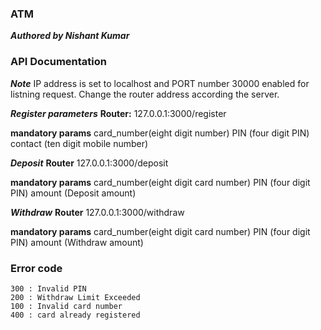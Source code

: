 ### ATM 
***Authored by Nishant Kumar***

### API Documentation

***Note*** IP address is set to localhost and PORT number 30000 enabled for listning request.
           Change the router address according the server.

           
***Register parameters***
**Router:** 127.0.0.1:3000/register

**mandatory params** card_number(eight digit number)
                     PIN (four digit PIN)
                     contact (ten digit mobile number)

***Deposit***
**Router** 127.0.0.1:3000/deposit

**mandatory params** card_number(eight digit card number)
                     PIN (four digit PIN)
                     amount (Deposit amount)

***Withdraw***
**Router** 127.0.0.1:3000/withdraw

**mandatory params** card_number(eight digit card number)
                     PIN (four digit PIN)
                     amount (Withdraw amount)



### Error code 
    300 : Invalid PIN
    200 : Withdraw Limit Exceeded
    100 : Invalid card number 
    400 : card already registered